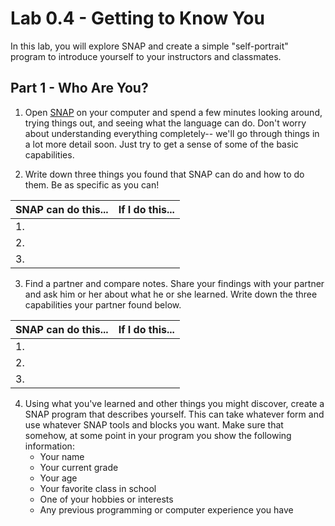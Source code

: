 # Lab 0.4 - Getting to Know You
In this lab, you will explore SNAP and create a simple "self-portrait" program to introduce yourself to your instructors and classmates.

## Part 1 - Who Are You?
1. Open [SNAP](http://snap.berkeley.edu/snapsource/snap.html) on your computer and spend a few minutes looking around, trying things out, and seeing what the language can do.  Don't worry about understanding everything completely-- we'll go through things in a lot more detail soon.  Just try to get a sense of some of the basic capabilities.

2. Write down three things you found that SNAP can do and how to do them.  Be as specific as you can!
 
|SNAP can do this...| If I do this...|
|---|---|
|1.   |   |
|2.   |   |
|3.   |   |

3. Find a partner and compare notes.  Share your findings with your partner and ask him or her about what he or she learned.  Write down the three capabilities your partner found below.

|SNAP can do this...| If I do this...|
|---|---|
|1.   |   |
|2.   |   |
|3.   |   |

4. Using what you've learned and other things you might discover, create a SNAP program that describes yourself.  This can take whatever form and use whatever SNAP tools and blocks you want.  Make sure that somehow, at some point in your program you show the following information:
    * Your name
    * Your current grade
    * Your age
    * Your favorite class in school
    * One of your hobbies or interests
    * Any previous programming or computer experience you have